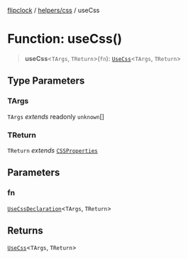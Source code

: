 [flipclock](../../../index.md) / [helpers/css](../index.md) / useCss

# Function: useCss()

> **useCss**\<`TArgs`, `TReturn`\>(`fn`): [`UseCss`](../type-aliases/UseCss.md)\<`TArgs`, `TReturn`\>

## Type Parameters

### TArgs

`TArgs` *extends* readonly `unknown`[]

### TReturn

`TReturn` *extends* [`CSSProperties`](../interfaces/CSSProperties.md)

## Parameters

### fn

[`UseCssDeclaration`](../type-aliases/UseCssDeclaration.md)\<`TArgs`, `TReturn`\>

## Returns

[`UseCss`](../type-aliases/UseCss.md)\<`TArgs`, `TReturn`\>
